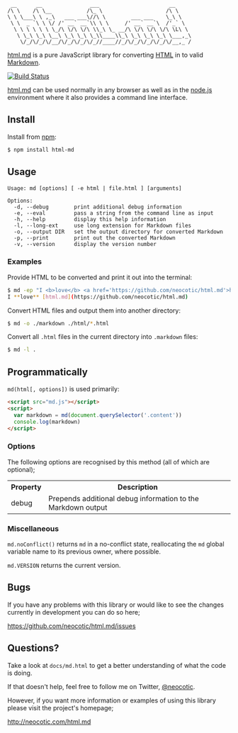      __      __               ___                      __     
    /\ \    /\ \__           /\_ \                    /\ \    
    \ \ \___\ \ ,_\   ___ ___\//\ \        ___ ___    \_\ \   
     \ \  _ `\ \ \/ /' __` __`\\ \ \     /' __` __`\  /'_` \  
      \ \ \ \ \ \ \_/\ \/\ \/\ \\_\ \_ __/\ \/\ \/\ \/\ \L\ \ 
       \ \_\ \_\ \__\ \_\ \_\ \_\\____\\_\ \_\ \_\ \_\ \___,_\
        \/_/\/_/\/__/\/_/\/_/\/_//____//_/\/_/\/_/\/_/\/__,_ /

[html.md][] is a pure JavaScript library for converting [HTML][] in to valid
[Markdown][].

[![Build Status](https://secure.travis-ci.org/neocotic/html.md.png)](http://travis-ci.org/neocotic/html.md)

[html.md][] can be used normally in any browser as well as in the [node.js][]
environment where it also provides a command line interface.

## Install

Install from [npm][]:

``` bash
$ npm install html-md
```

## Usage

```
Usage: md [options] [ -e html | file.html ] [arguments]

Options:
  -d, --debug        print additional debug information
  -e, --eval         pass a string from the command line as input
  -h, --help         display this help information
  -l, --long-ext     use long extension for Markdown files
  -o, --output DIR   set the output directory for converted Markdown
  -p, --print        print out the converted Markdown
  -v, --version      display the version number
```

### Examples

Provide HTML to be converted and print it out into the terminal:

``` bash
$ md -ep "I <b>love</b> <a href='https://github.com/neocotic/html.md'>html.md</a>"
I **love** [html.md](https://github.com/neocotic/html.md)
```

Convert HTML files and output them into another directory:

``` bash
$ md -o ./markdown ./html/*.html
```

Convert all `.html` files in the current directory into `.markdown` files:

``` bash
$ md -l .
```

## Programmatically

`md(html[, options])` is used primarily:

``` html
<script src="md.js"></script>
<script>
  var markdown = md(document.querySelector('.content'))
  console.log(markdown)
</script>
```

### Options

The following options are recognised by this method (all of which are optional);

<table>
  <tr>
    <th>Property</th>
    <th>Description</th>
  </tr>
  <tr>
    <td>debug</td>
    <td>Prepends additional debug information to the Markdown output</td>
  </tr>
</table>

### Miscellaneous

`md.noConflict()` returns `md` in a no-conflict state, reallocating the `md`
global variable name to its previous owner, where possible.

`md.VERSION` returns the current version.

## Bugs

If you have any problems with this library or would like to see the changes
currently in development you can do so here;

https://github.com/neocotic/html.md/issues

## Questions?

Take a look at `docs/md.html` to get a better understanding of what the code is
doing.

If that doesn't help, feel free to follow me on Twitter, [@neocotic][].

However, if you want more information or examples of using this library please
visit the project's homepage;

http://neocotic.com/html.md

[@neocotic]: https://twitter.com/neocotic
[html]: http://en.wikipedia.org/wiki/HTML
[html.md]: http://neocotic.com/html.md
[markdown]: http://en.wikipedia.org/wiki/Markdown
[node.js]: http://nodejs.org
[npm]: http://npmjs.org